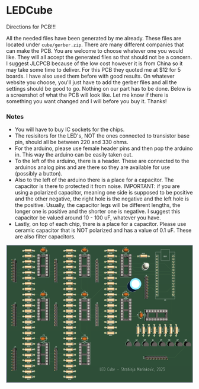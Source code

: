 # LEDCube

Directions for PCB!!!

All the needed files have been generated by me already. These files are located under `cube/gerber.zip`. There are many different
companies that can make the PCB. You are welcome to choose whatever one you would like. They will all accept the generated files so
that should not be a concern. I suggest JLCPCB because of the low cost however it is from China so it may take some time to deliver. 
For this PCB they quoted me at $12 for 5 boards. I have also used them before with good results. On whatever website you choose, you'll 
just have to add the gerber files and all the settings should be good to go. Nothing on our part has to be done. Below is a screenshot 
of what the PCB will look like. Let me know if there is something you want changed and I will before you buy it. Thanks!

### Notes
- You will have to buy IC sockets for the chips.
- The resisitors for the LED's, NOT the ones connected to transistor base pin, should all be between 220 and 330 ohms.
- For the arduino, please use female header pins and then pop the arduino in. This way the arduino can be easily taken out.
- To the left of the arduino, there is a header. These are connected to the arduinos analog pins and are there so they are available for use (possibly a button).
- Also to the left of the arduino there is a place for a capacitor. The capacitor is there to protected it from noise. IMPORTANT: if you are using a polarized capacitor,
  meaning one side is supposed to be positive and the other negative, the right hole is the negative and the left hole is the positive. Usually, the capacitor legs will be
  different lengths, the longer one is positive and the shorter one is negative. I suggest this capacitor be valued around 10 - 100 uF, whatever you have.
- Lastly, on top of each chip, there is a place for a capacitor. Please use ceramic capacitor that is NOT polarized and has a value of 0.1 uF. These are also filter capacitors. 

![alt text](https://github.com/strah19/LEDCube/blob/master/pcb_image.png?raw=true)
